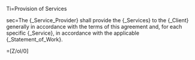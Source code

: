 Ti=Provision of Services

sec=The {_Service_Provider} shall provide the {_Services} to the {_Client} generally in accordance with the terms of this agreement and, for each specific {_Service}, in accordance with the applicable {_Statement_of_Work}.

=[Z/ol/0]
